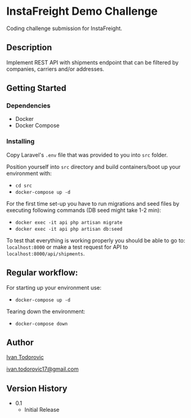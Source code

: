 # InstaFreight Demo Challenge

Coding challenge submission for InstaFreight.

## Description

Implement REST API with shipments endpoint that can be filtered by companies, carriers and/or addresses.

## Getting Started

### Dependencies

* Docker
* Docker Compose

### Installing
Copy Laravel's `.env` file that was provided to you into `src` folder.

Position yourself into `src` directory and build containers/boot up your environment with:

* `cd src`
* `docker-compose up -d`

For the first time set-up you have to run migrations and seed files by executing following commands (DB seed might take 1-2 min):
* `docker exec -it api php artisan migrate`
* `docker exec -it api php artisan db:seed`

To test that everything is working properly you should be able to go to: `localhost:8000` or make a test request for API to `localhost:8000/api/shipments`.

## Regular workflow:
For starting up your environment use:
* `docker-compose up -d`

Tearing down the environment:
* `docker-compose down`

## Author

[Ivan Todorovic](https://github.com/itodor)

ivan.todorovic17@gmail.com

## Version History

* 0.1
  * Initial Release
